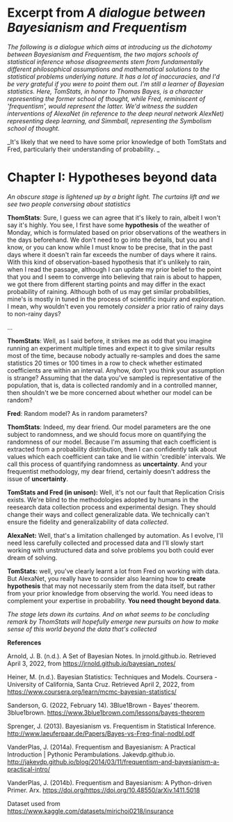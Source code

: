 # Excerpt from _A dialogue between Bayesianism and Frequentism_

_The following is a dialogue which aims at introducing us the dichotomy between Bayesianism and Frequentism, 
the two majors schools of statistical inference whose disagreements stem from fundamentally different philosophical 
assumptions and mathematical solutions to the statistical problems underlying nature. It has a lot of inaccuracies, and I'd be very grateful if you were to point them out. I'm still a learner of Bayesian statistics. Here, TomStats, in honor to Thomas Bayes, is a character representing the former school of thought, while Fred, reminiscent of 'frequentism', would represent the latter. We'd witness the sudden interventions of AlexaNet (in reference to the deep neural network AlexNet) representing deep learning, and Simmball, representing the Symbolism school of thought._

_It's likely that we need to have some prior knowledge of both TomStats and Fred, particularly their understanding of probability. _

# Chapter I: Hypotheses beyond data

_An obscure stage is lightened up by a bright light. The curtains lift and we see two people conversing about statistics_


__ThomStats__: Sure, I guess we can agree that it's likely to rain, albeit I won't say it's highly. You see, I first have some __hypothesis__ of the weather of Monday, which is formulated based on prior observations of the weathers in the days beforehand. We don't need to go into the details, but you and I know, or you can know while I must know to be precise, that in the past days where it doesn't rain far exceeds the number of days where it rains. With this kind of observation-based hypothesis that it's unlikely to rain, when I read the passage, although I can update my prior belief to the point that you and I seem to converge into believing that rain is about to happen, we got there from different starting points and may differ in the exact probability of raining. Although both of us may get similar probabilities, mine's is mostly in tuned in the process of scientific inquiry and exploration. I mean, why wouldn't even you remotely _consider_ a prior ratio of rainy days to non-rainy days? 

...

__ThomStats__: Well, as I said before, it strikes me as odd that you imagine running an experiment multiple times and expect it to give similar results most of the time, because nobody actually re-samples and does the same statistics 20 times or 100 times in a row to check whether estimated coefficients are within an interval.  Anyhow, don't you think your assumption is strange? Assuming that the data you've sampled is representative of the population, that is, data is collected randomly and in a controlled manner, then shouldn't we be more concerned about whether our model can be random? 

__Fred__: Random model? As in random parameters?

__ThomStats__: Indeed, my dear friend. Our model parameters are the one subject to randomness, and we should focus more on quantifying the randomness of our model. Because I'm assuming that each coefficient is extracted from a probability distribution, then I can confidently talk about values which each coefficient can take and lie within 'credible' intervals. We call this process of quantifying randomness as __uncertainty__. And your frequentist methodology, my dear friend, certainly doesn't address the issue of __uncertainty__. 

__TomStats and Fred (in unison):__ Well, it's not our fault that Replication Crisis exists. We're blind to the methodologies adopted by humans in the reesearch data collection process and experimental design. They should change their ways and collect generalizable data. We technically can't ensure the fidelity and generalizability of data _collected_. 

__AlexaNet:__ Well, that's a limitation challenged by automation. As I evolve, I'll need less carefully collected and processed data and I'll slowly start working with unstructured data and solve problems you both could ever dream of solving. 

__TomStats:__ well, you've clearly learnt a lot from Fred on working with data. But AlexaNet, you really have to consider also learning how to __create hypothesis__ that may not necessarily stem from the data itself, but rather from your prior knowledge from observing the world. You need ideas to complement your expertise in probability. __You need thought beyond data__.  

_The stage lets down its curtains. And on what seems to be concluding remark by ThomStats will hopefully emerge new pursuits on how to make sense of this world beyond the data that's collected_

__References__


Arnold, J. B. (n.d.). A Set of Bayesian Notes. In jrnold.github.io. Retrieved April 3, 2022, from https://jrnold.github.io/bayesian_notes/

Heiner, M. (n.d.). Bayesian Statistics: Techniques and Models. Coursera - University of California, Santa Cruz. Retrieved April 2, 2022, from https://www.coursera.org/learn/mcmc-bayesian-statistics/

Sanderson, G. (2022, February 14). 3Blue1Brown - Bayes’ theorem. 3blue1brown. https://www.3blue1brown.com/lessons/bayes-theorem

Sprenger, J. (2013). Bayesianism vs. Frequentism in Statistical Inference. http://www.laeuferpaar.de/Papers/Bayes-vs-Freq-final-nodbl.pdf

VanderPlas, J. (2014a). Frequentism and Bayesianism: A Practical Introduction | Pythonic Perambulations. Jakevdp.github.io. http://jakevdp.github.io/blog/2014/03/11/frequentism-and-bayesianism-a-practical-intro/

VanderPlas, J. (2014b). Frequentism and Bayesianism: A Python-driven Primer. Arx. https://doi.org/https://doi.org/10.48550/arXiv.1411.5018

Dataset used from https://www.kaggle.com/datasets/mirichoi0218/insurance
